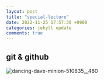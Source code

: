 ```yaml
---
layout: post
title: "special-lecture"
date: 2022-11-25 17:57:30 +0900
categories: jekyll update
comments: true
---
```


##  git & github

![dancing-dave-minion-510835__480](https://user-images.githubusercontent.com/105621923/203976796-f3ce59bf-6888-4e21-8e9c-6940754ff4e2.jpg)